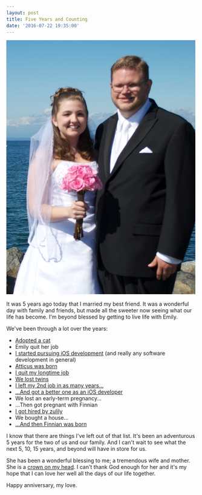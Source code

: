 ```yaml
---
layout: post
title: Five Years and Counting
date: '2016-07-22 19:35:00'
---
```


![](assets/Image-3.jpg)

It was 5 years ago today that I married my best friend. It was a wonderful day with family and friends, but made all the sweeter now seeing what our life has become. I'm beyond blessed by getting to live life with Emily.

We've been through a lot over the years:

* [Adopted a cat](http://jsorge.net/2012/01/01/we-got-a-cat-today-meet-molly/)
* Emily quit her job
* [I started pursuing iOS development](http://jsorge.net/2013/10/02/back-to-school/) (and really any software development in general)
* [Atticus was born](http://jsorge.net/2013/12/31/atticus-jack-sorge/)
* [I quit my longtime job](http://jsorge.net/2014/05/16/new-beginning/)
* [We lost twins](http://jsorge.net/2014/12/11/goodbye-twins/)
* [I left my 2nd job in as many years...](http://jsorge.net/2015/06/25/finding-my-next-thing/)
* [...And got a better one as an iOS developer](http://jsorge.net/2015/07/20/im-hired-at-general-ui/)
* We lost an early-term pregnancy...
* ...Then got pregnant with Finnian
* [I got hired by zulily](http://jsorge.net/2016/01/14/zulily/)
* We bought a house...
* [...And then Finnian was born](http://jsorge.net/2016/07/17/say-hi-to-finnian/)

I know that there are things I've left out of that list. It's been an adventurous 5 years for the two of us and our family. And I can't wait to see what the next 5, 10, 15 years, and beyond will have in store for us.

She has been a wonderful blessing to me; a tremendous wife and mother. She is a [crown on my head](http://www.esvbible.org/Proverbs%2012%3A4/). I can't thank God enough for her and it's my hope that I can love her well all the days of our life together.

Happy anniversary, my love.
